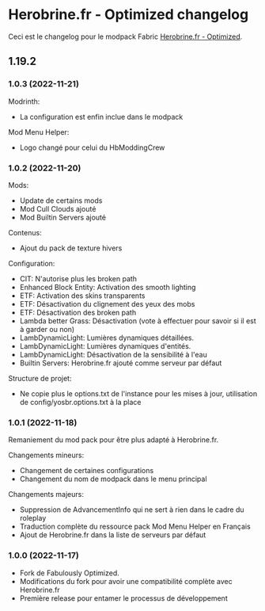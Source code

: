 # Herobrine.fr - Optimized changelog
Ceci est le changelog pour le modpack Fabric [Herobrine.fr - Optimized](https://www.curseforge.com/minecraft/modpacks/herobrine-fr-optimized).

## 1.19.2

### 1.0.3 (2022-11-21)

Modrinth:
- La configuration est enfin inclue dans le modpack

Mod Menu Helper:
- Logo changé pour celui du HbModdingCrew

### 1.0.2 (2022-11-20)

Mods:
- Update de certains mods
- Mod Cull Clouds ajouté
- Mod Builtin Servers ajouté

Contenus:
- Ajout du pack de texture hivers

Configuration:
- CIT: N'autorise plus les broken path
- Enhanced Block Entity: Activation des smooth lighting
- ETF: Activation des skins transparents
- ETF: Désactivation du clignement des yeux des mobs
- ETF: Désactivation des broken path
- Lambda better Grass: Désactivation (vote à effectuer pour savoir si il est à garder ou non)
- LambDynamicLight: Lumières dynamiques détaillées.
- LambDynamicLight: Lumières dynamiques d'entités.
- LambDynamicLight: Désactivation de la sensibilité à l'eau
- Builtin Servers: Herobrine.fr ajouté comme serveur par défaut

Structure de projet:
- Ne copie plus le options.txt de l'instance pour les mises à jour, utilisation de config/yosbr.options.txt à la place

### 1.0.1 (2022-11-18)

Remaniement du mod pack pour être plus adapté à Herobrine.fr.

Changements mineurs:
- Changement de certaines configurations
- Changement du nom de modpack dans le menu principal

Changements majeurs:
- Suppression de AdvancementInfo qui ne sert à rien dans le cadre du roleplay
- Traduction complète du ressource pack Mod Menu Helper en Français
- Ajout de Herobrine.fr dans la liste de serveurs par défaut

### 1.0.0 (2022-11-17)

- Fork de Fabulously Optimized.
- Modifications du fork pour avoir une compatibilité complète avec Herobrine.fr
- Première release pour entamer le processus de développement
